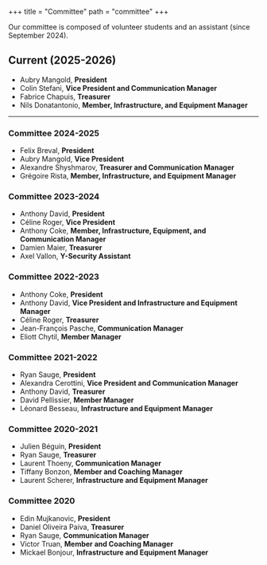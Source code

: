 +++
title = "Committee"
path = "committee"
+++

Our committee is composed of volunteer students and an assistant (since September 2024).

## Current (2025-2026)

- Aubry Mangold, **President**
- Colin Stefani, **Vice President and Communication Manager**
- Fabrice Chapuis, **Treasurer**
- Nils Donatantonio, **Member, Infrastructure, and Equipment Manager**

---

### Committee 2024-2025
- Felix Breval, **President**
- Aubry Mangold, **Vice President**
- Alexandre Shyshmarov, **Treasurer and Communication Manager**
- Grégoire Rista, **Member, Infrastructure, and Equipment Manager**

### Committee 2023-2024
- Anthony David, **President**
- Céline Roger, **Vice President**
- Anthony Coke, **Member, Infrastructure, Equipment, and Communication Manager**
- Damien Maier, **Treasurer**
- Axel Vallon, **Y-Security Assistant**

### Committee 2022-2023
- Anthony Coke, **President**
- Anthony David, **Vice President and Infrastructure and Equipment Manager**
- Céline Roger, **Treasurer**
- Jean-François Pasche, **Communication Manager**
- Eliott Chytil, **Member Manager**

### Committee 2021-2022
- Ryan Sauge, **President**
- Alexandra Cerottini, **Vice President and Communication Manager**
- Anthony David, **Treasurer**
- David Pellissier, **Member Manager**
- Léonard Besseau, **Infrastructure and Equipment Manager**

### Committee 2020-2021
- Julien Béguin, **President**
- Ryan Sauge, **Treasurer**
- Laurent Thoeny, **Communication Manager**
- Tiffany Bonzon, **Member and Coaching Manager**
- Laurent Scherer, **Infrastructure and Equipment Manager**

### Committee 2020
- Edin Mujkanovic, **President**
- Daniel Oliveira Paiva, **Treasurer**
- Ryan Sauge, **Communication Manager**
- Victor Truan, **Member and Coaching Manager**
- Mickael Bonjour, **Infrastructure and Equipment Manager**
